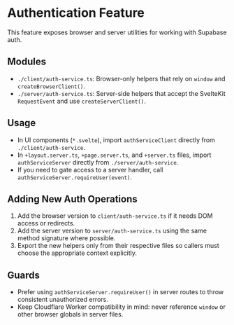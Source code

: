 # Authentication Feature

This feature exposes browser and server utilities for working with Supabase auth.

## Modules
- `./client/auth-service.ts`: Browser-only helpers that rely on `window` and `createBrowserClient()`.
- `./server/auth-service.ts`: Server-side helpers that accept the SvelteKit `RequestEvent` and use `createServerClient()`.

## Usage
- In UI components (`*.svelte`), import `authServiceClient` directly from `./client/auth-service`.
- In `+layout.server.ts`, `+page.server.ts`, and `+server.ts` files, import `authServiceServer` directly from `./server/auth-service`.
- If you need to gate access to a server handler, call `authServiceServer.requireUser(event)`.

## Adding New Auth Operations
1. Add the browser version to `client/auth-service.ts` if it needs DOM access or redirects.
2. Add the server version to `server/auth-service.ts` using the same method signature where possible.
3. Export the new helpers only from their respective files so callers must choose the appropriate context explicitly.

## Guards
- Prefer using `authServiceServer.requireUser()` in server routes to throw consistent unauthorized errors.
- Keep Cloudflare Worker compatibility in mind: never reference `window` or other browser globals in server files.
